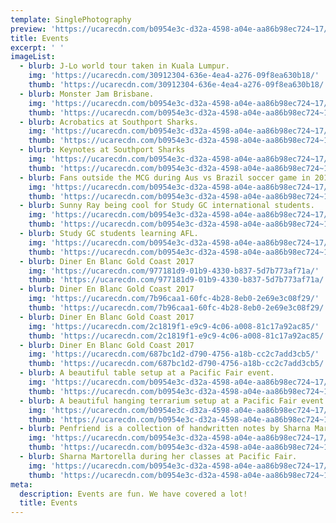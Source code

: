 ```yaml
---
template: SinglePhotography
preview: 'https://ucarecdn.com/b0954e3c-d32a-4598-a04e-aa86b98ec724~17/nth/0/'
title: Events
excerpt: ' '
imageList:
  - blurb: J-Lo world tour taken in Kuala Lumpur.
    img: 'https://ucarecdn.com/30912304-636e-4ea4-a276-09f8ea630b18/'
    thumb: 'https://ucarecdn.com/30912304-636e-4ea4-a276-09f8ea630b18/'
  - blurb: Monster Jam Brisbane.
    img: 'https://ucarecdn.com/b0954e3c-d32a-4598-a04e-aa86b98ec724~17/nth/0/'
    thumb: 'https://ucarecdn.com/b0954e3c-d32a-4598-a04e-aa86b98ec724~17/nth/0/'
  - blurb: Acrobatics at Southport Sharks.
    img: 'https://ucarecdn.com/b0954e3c-d32a-4598-a04e-aa86b98ec724~17/nth/2/'
    thumb: 'https://ucarecdn.com/b0954e3c-d32a-4598-a04e-aa86b98ec724~17/nth/2/'
  - blurb: Keynotes at Southport Sharks
    img: 'https://ucarecdn.com/b0954e3c-d32a-4598-a04e-aa86b98ec724~17/nth/3/'
    thumb: 'https://ucarecdn.com/b0954e3c-d32a-4598-a04e-aa86b98ec724~17/nth/3/'
  - blurb: Fans outside the MCG during Aus vs Brazil soccer game in 2017.
    img: 'https://ucarecdn.com/b0954e3c-d32a-4598-a04e-aa86b98ec724~17/nth/4/'
    thumb: 'https://ucarecdn.com/b0954e3c-d32a-4598-a04e-aa86b98ec724~17/nth/4/'
  - blurb: Sunny Ray being cool for Study GC international students.
    img: 'https://ucarecdn.com/b0954e3c-d32a-4598-a04e-aa86b98ec724~17/nth/6/'
    thumb: 'https://ucarecdn.com/b0954e3c-d32a-4598-a04e-aa86b98ec724~17/nth/6/'
  - blurb: Study GC students learning AFL.
    img: 'https://ucarecdn.com/b0954e3c-d32a-4598-a04e-aa86b98ec724~17/nth/7/'
    thumb: 'https://ucarecdn.com/b0954e3c-d32a-4598-a04e-aa86b98ec724~17/nth/7/'
  - blurb: Diner En Blanc Gold Coast 2017
    img: 'https://ucarecdn.com/977181d9-01b9-4330-b837-5d7b773af71a/'
    thumb: 'https://ucarecdn.com/977181d9-01b9-4330-b837-5d7b773af71a/'
  - blurb: Diner En Blanc Gold Coast 2017
    img: 'https://ucarecdn.com/7b96caa1-60fc-4b28-8eb0-2e69e3c08f29/'
    thumb: 'https://ucarecdn.com/7b96caa1-60fc-4b28-8eb0-2e69e3c08f29/'
  - blurb: Diner En Blanc Gold Coast 2017
    img: 'https://ucarecdn.com/2c1819f1-e9c9-4c06-a008-81c17a92ac85/'
    thumb: 'https://ucarecdn.com/2c1819f1-e9c9-4c06-a008-81c17a92ac85/'
  - blurb: Diner En Blanc Gold Coast 2017
    img: 'https://ucarecdn.com/687bc1d2-d790-4756-a18b-cc2c7add3cb5/'
    thumb: 'https://ucarecdn.com/687bc1d2-d790-4756-a18b-cc2c7add3cb5/'
  - blurb: A beautiful table setup at a Pacific Fair event.
    img: 'https://ucarecdn.com/b0954e3c-d32a-4598-a04e-aa86b98ec724~17/nth/10/'
    thumb: 'https://ucarecdn.com/b0954e3c-d32a-4598-a04e-aa86b98ec724~17/nth/10/'
  - blurb: A beautiful hanging terrarium setup at a Pacific Fair event.
    img: 'https://ucarecdn.com/b0954e3c-d32a-4598-a04e-aa86b98ec724~17/nth/11/'
    thumb: 'https://ucarecdn.com/b0954e3c-d32a-4598-a04e-aa86b98ec724~17/nth/11/'
  - blurb: Penfriend is a collection of handwritten notes by Sharna Martorella.
    img: 'https://ucarecdn.com/b0954e3c-d32a-4598-a04e-aa86b98ec724~17/nth/15/'
    thumb: 'https://ucarecdn.com/b0954e3c-d32a-4598-a04e-aa86b98ec724~17/nth/15/'
  - blurb: Sharna Martorella during her classes at Pacific Fair.
    img: 'https://ucarecdn.com/b0954e3c-d32a-4598-a04e-aa86b98ec724~17/nth/16/'
    thumb: 'https://ucarecdn.com/b0954e3c-d32a-4598-a04e-aa86b98ec724~17/nth/16/'
meta:
  description: Events are fun. We have covered a lot!
  title: Events
---
```


